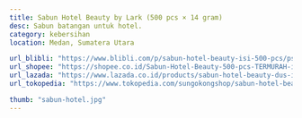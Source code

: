 ```yaml
---
title: Sabun Hotel Beauty by Lark (500 pcs × 14 gram)
desc: Sabun batangan untuk hotel.
category: kebersihan
location: Medan, Sumatera Utara

url_blibli: "https://www.blibli.com/p/sabun-hotel-beauty-isi-500-pcs/ps--DEI-60033-00184?ds=DEI-60033-00184-00001&source=MERCHANT_PAGE&sid=f01d8284eb78a903&cnc=false&pickupPointCode=PP-3070151&pid=DEI-60033-00184"
url_shopee: "https://shopee.co.id/Sabun-Hotel-Beauty-500-pcs-TERMURAH-i.139061907.11504869939?sp_atk=a10b061a-b43c-41a8-ae97-ebcaa3266ee2&xptdk=a10b061a-b43c-41a8-ae97-ebcaa3266ee2"
url_lazada: "https://www.lazada.co.id/products/sabun-hotel-beauty-dus-isi-500-pcs-dan-sabun-hotel-beauty-by-lark-600-pc-terlaris-i5949710538-s11425644037.html?clickTrackInfo=query%253Ahotel%253Bnid%253A5949710538%253Bsrc%253AlazadaInShopSrp%253Brn%253A7933c8a094911deca1c1def744b8c9cc%253Bregion%253Aid%253Bsku%253A5949710538_ID%253Bprice%253A269000.00%253Bclient%253Adesktop%253Bsupplier_id%253A1000504520%253Basc_category_id%253A10003070%253Bitem_id%253A5949710538%253Bsku_id%253A11425644037%253Bshop_id%253A990577&freeshipping=0&fs_ab=1&fuse_fs=0&request_id=7933c8a094911deca1c1def744b8c9cc&search=1"
url_tokopedia: "https://www.tokopedia.com/sungokongshop/sabun-hotel-beauty-500-pcs-termurah?extParam=ivf%3Dfalse"

thumb: "sabun-hotel.jpg"
---
```

